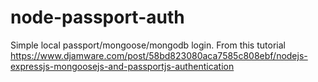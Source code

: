 # node-passport-auth

Simple local passport/mongoose/mongodb login. From this tutorial
 https://www.djamware.com/post/58bd823080aca7585c808ebf/nodejs-expressjs-mongoosejs-and-passportjs-authentication
